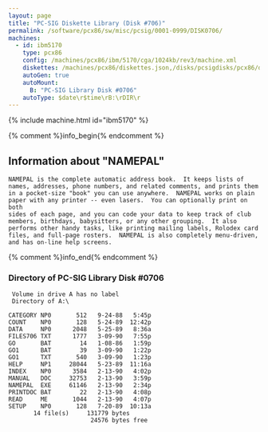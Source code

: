 ```yaml
---
layout: page
title: "PC-SIG Diskette Library (Disk #706)"
permalink: /software/pcx86/sw/misc/pcsig/0001-0999/DISK0706/
machines:
  - id: ibm5170
    type: pcx86
    config: /machines/pcx86/ibm/5170/cga/1024kb/rev3/machine.xml
    diskettes: /machines/pcx86/diskettes.json,/disks/pcsigdisks/pcx86/diskettes.json
    autoGen: true
    autoMount:
      B: "PC-SIG Library Disk #0706"
    autoType: $date\r$time\rB:\rDIR\r
---
```


{% include machine.html id="ibm5170" %}

{% comment %}info_begin{% endcomment %}

## Information about "NAMEPAL"

    NAMEPAL is the complete automatic address book.  It keeps lists of
    names, addresses, phone numbers, and related comments, and prints them
    in a pocket-size "book" you can use anywhere.  NAMEPAL works on plain
    paper with any printer -- even lasers.  You can optionally print on both
    sides of each page, and you can code your data to keep track of club
    members, birthdays, babysitters, or any other grouping.  It also
    performs other handy tasks, like printing mailing labels, Rolodex card
    files, and full-page rosters.  NAMEPAL is also completely menu-driven,
    and has on-line help screens.
{% comment %}info_end{% endcomment %}


### Directory of PC-SIG Library Disk #0706

     Volume in drive A has no label
     Directory of A:\

    CATEGORY NP0       512   9-24-88   5:45p
    COUNT    NP0       128   5-24-89  12:42p
    DATA     NP0      2048   5-25-89   8:36a
    FILES706 TXT      1777   3-09-90   7:55p
    GO       BAT        14   1-08-86   1:59p
    GO1      BAT        39   3-09-90   1:22p
    GO1      TXT       540   3-09-90   1:23p
    HELP     NP1     28044   5-23-89  11:16a
    INDEX    NP0      3584   2-13-90   4:02p
    MANUAL   DOC     32753   2-13-90   3:59p
    NAMEPAL  EXE     61146   2-13-90   2:34p
    PRINTDOC BAT        22   2-13-90   4:08p
    READ     ME       1044   2-13-90   4:07p
    SETUP    NP0       128   7-20-89  10:13a
           14 file(s)     131779 bytes
                           24576 bytes free
